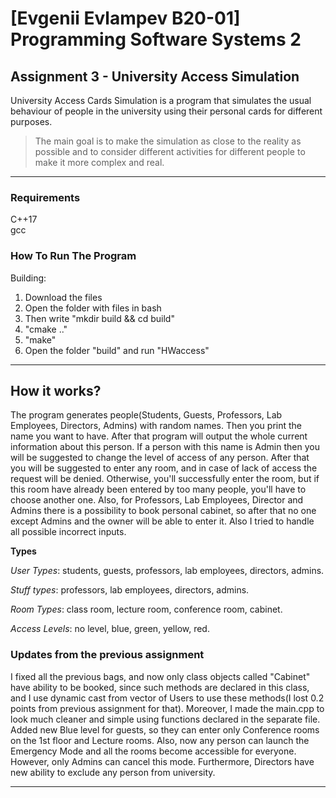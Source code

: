 # [Evgenii Evlampev B20-01] **Programming Software Systems 2**

## Assignment 3 - **University Access Simulation**

University Access Cards Simulation is a program that simulates the usual behaviour of people in the university using their personal cards for different purposes.

> The main goal is to make the simulation as close to the reality as possible and to consider different activities for different people to make it more complex and real.

***

### **Requirements**

C++17  
gcc

### **How To Run The Program**

Building:
1) Download the files
2) Open the folder with files in bash
3) Then write "mkdir build && cd build"
4) "cmake .."
5) "make"
6) Open the folder "build" and run "HWaccess"

***

## How it works?

The program generates people(Students, Guests, Professors, Lab Employees, Directors, Admins) with random names. Then you print the name you want to have. After that program will output the whole current information about this person. If a person with this name is Admin then you will be suggested to change the level of access of any person. After that you will be suggested to enter any room, and in case of lack of access the request will be denied. Otherwise, you'll successfully enter the room, but if this room have already been entered by too many people, you'll have to choose another one. Also, for Professors, Lab Employees, Director and Admins there is a possibility to book personal cabinet, so after that no one except Admins and the owner will be able to enter it. Also I tried to handle all possible incorrect inputs. 

**Types**

*User Types*: students, guests, professors, lab employees, directors, admins.

*Stuff types*: professors, lab employees, directors, admins.

*Room Types*: class room, lecture room, conference room, cabinet.

*Access Levels*: no level, blue, green, yellow, red.

### Updates from the previous assignment

I fixed all the previous bags, and now only class objects called "Cabinet" have ability to be booked, since such methods are declared in this class, and I use dynamic cast from vector of Users to use these methods(I lost 0.2 points from previous assignment for that). Moreover, I made the main.cpp to look much cleaner and simple using functions declared in the separate file. Added new Blue level for guests, so they can enter only Conference rooms on the 1st floor and Lecture rooms. Also, now any person can launch the Emergency Mode and all the rooms become accessible for everyone. However, only Admins can cancel this mode. Furthermore, Directors have new ability to exclude any person from university.


***

